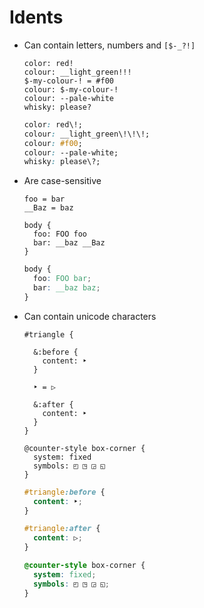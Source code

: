 Idents
======

- Can contain letters, numbers and `[$-_?!]`

  ~~~ lay
  color: red!
  colour: __light_green!!!
  $-my-colour-! = #f00
  colour: $-my-colour-!
  colour: --pale-white
  whisky: please?
  ~~~

  ~~~ css
  color: red\!;
  colour: __light_green\!\!\!;
  colour: #f00;
  colour: --pale-white;
  whisky: please\?;
  ~~~

- Are case-sensitive

  ~~~ lay
  foo = bar
  __Baz = baz

  body {
    foo: FOO foo
    bar: __baz __Baz
  }
  ~~~

  ~~~ css
  body {
    foo: FOO bar;
    bar: __baz baz;
  }
  ~~~

- Can contain unicode characters

  ~~~ lay
  #triangle {

    &:before {
      content: ‣
    }

    ‣ = ▷

    &:after {
      content: ‣
    }
  }

  @counter-style box-corner {
    system: fixed
    symbols: ◰ ◳ ◲ ◱
  }
  ~~~

  ~~~ css
  #triangle:before {
    content: ‣;
  }

  #triangle:after {
    content: ▷;
  }

  @counter-style box-corner {
    system: fixed;
    symbols: ◰ ◳ ◲ ◱;
  }
  ~~~
